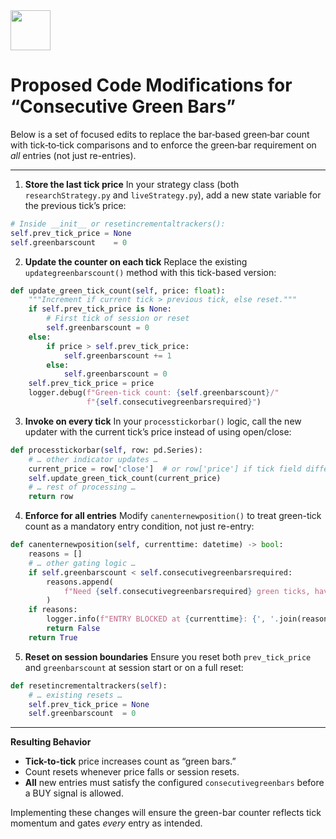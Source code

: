 <img src="https://r2cdn.perplexity.ai/pplx-full-logo-primary-dark%402x.png" style="height:64px;margin-right:32px"/>

# Proposed Code Modifications for “Consecutive Green Bars”

Below is a set of focused edits to replace the bar‐based green‐bar count with tick‐to‐tick comparisons and to enforce the green‐bar requirement on *all* entries (not just re-entries).

---
1. **Store the last tick price**
In your strategy class (both `researchStrategy.py` and `liveStrategy.py`), add a new state variable for the previous tick’s price:

```python
# Inside __init__ or resetincrementaltrackers():
self.prev_tick_price = None
self.greenbarscount    = 0
```

2. **Update the counter on each tick**
Replace the existing `updategreenbarscount()` method with this tick-based version:

```python
def update_green_tick_count(self, price: float):
    """Increment if current tick > previous tick, else reset."""
    if self.prev_tick_price is None:
        # First tick of session or reset
        self.greenbarscount = 0
    else:
        if price > self.prev_tick_price:
            self.greenbarscount += 1
        else:
            self.greenbarscount = 0
    self.prev_tick_price = price
    logger.debug(f"Green-tick count: {self.greenbarscount}/"
                 f"{self.consecutivegreenbarsrequired}")
```

3. **Invoke on every tick**
In your `processtickorbar()` logic, call the new updater with the current tick’s price instead of using open/close:

```python
def processtickorbar(self, row: pd.Series):
    # … other indicator updates …
    current_price = row['close']  # or row['price'] if tick field differs
    self.update_green_tick_count(current_price)
    # … rest of processing …
    return row
```

4. **Enforce for all entries**
Modify `canenternewposition()` to treat green-tick count as a mandatory entry condition, not just re-entry:

```python
def canenternewposition(self, currenttime: datetime) -> bool:
    reasons = []
    # … other gating logic …
    if self.greenbarscount < self.consecutivegreenbarsrequired:
        reasons.append(
            f"Need {self.consecutivegreenbarsrequired} green ticks, have {self.greenbarscount}"
        )
    if reasons:
        logger.info(f"ENTRY BLOCKED at {currenttime}: {', '.join(reasons)}")
        return False
    return True
```

5. **Reset on session boundaries**
Ensure you reset both `prev_tick_price` and `greenbarscount` at session start or on a full reset:

```python
def resetincrementaltrackers(self):
    # … existing resets …
    self.prev_tick_price = None
    self.greenbarscount  = 0
```


***

**Resulting Behavior**

- **Tick-to-tick** price increases count as “green bars.”
- Count resets whenever price falls or session resets.
- **All** new entries must satisfy the configured `consecutivegreenbars` before a BUY signal is allowed.

Implementing these changes will ensure the green-bar counter reflects tick momentum and gates *every* entry as intended.

